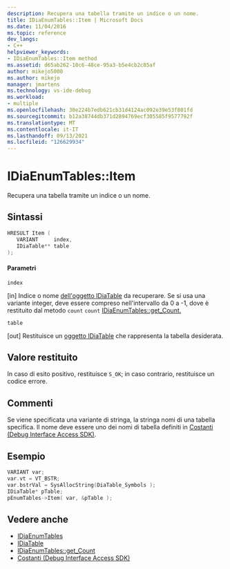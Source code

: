 ```yaml
---
description: Recupera una tabella tramite un indice o un nome.
title: IDiaEnumTables::Item | Microsoft Docs
ms.date: 11/04/2016
ms.topic: reference
dev_langs:
- C++
helpviewer_keywords:
- IDiaEnumTables::Item method
ms.assetid: d65ab262-10c6-48ce-95a3-b5e4cb2c85af
author: mikejo5000
ms.author: mikejo
manager: jmartens
ms.technology: vs-ide-debug
ms.workload:
- multiple
ms.openlocfilehash: 30e224b7edb621cb31d4124ac092e39e53f801fd
ms.sourcegitcommit: b12a38744db371d2894769ecf305585f9577792f
ms.translationtype: MT
ms.contentlocale: it-IT
ms.lasthandoff: 09/13/2021
ms.locfileid: "126629934"
---
```

# <a name="idiaenumtablesitem"></a>IDiaEnumTables::Item
Recupera una tabella tramite un indice o un nome.

## <a name="syntax"></a>Sintassi

```C++
HRESULT Item ( 
   VARIANT     index,
   IDiaTable** table
);
```

#### <a name="parameters"></a>Parametri
 `index`

[in] Indice o nome [dell'oggetto IDiaTable](../../debugger/debug-interface-access/idiatable.md) da recuperare. Se si usa una variante integer, deve essere compreso nell'intervallo da 0 a -1, dove è restituito dal metodo `count` `count` [IDiaEnumTables::get_Count.](../../debugger/debug-interface-access/idiaenumtables-get-count.md)

 `table`

[out] Restituisce un [oggetto IDiaTable](../../debugger/debug-interface-access/idiatable.md) che rappresenta la tabella desiderata.

## <a name="return-value"></a>Valore restituito
 In caso di esito positivo, restituisce `S_OK`; in caso contrario, restituisce un codice errore.

## <a name="remarks"></a>Commenti
 Se viene specificata una variante di stringa, la stringa nomi di una tabella specifica. Il nome deve essere uno dei nomi di tabella definiti in [Costanti (Debug Interface Access SDK)](../../debugger/debug-interface-access/constants-debug-interface-access-sdk.md).

## <a name="example"></a>Esempio

```C++
VARIANT var;
var.vt = VT_BSTR;
var.bstrVal = SysAllocString(DiaTable_Symbols );
IDiaTable* pTable;
pEnumTables->Item( var, &pTable );
```

## <a name="see-also"></a>Vedere anche
- [IDiaEnumTables](../../debugger/debug-interface-access/idiaenumtables.md)
- [IDiaTable](../../debugger/debug-interface-access/idiatable.md)
- [IDiaEnumTables::get_Count](../../debugger/debug-interface-access/idiaenumtables-get-count.md)
- [Costanti (Debug Interface Access SDK)](../../debugger/debug-interface-access/constants-debug-interface-access-sdk.md)
